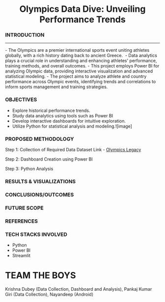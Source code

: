 <h1 align="center">Olympics Data Dive: Unveiling Performance Trends</h1>

### INTRODUCTION
<hr>
- The Olympics are a premier international sports event uniting athletes globally, with a rich history dating back to ancient Greece. 
- Data analytics plays a crucial role in understanding and enhancing athletes' performance, training methods, and overall outcomes.
- This project employs Power BI for analyzing Olympic data, providing interactive visualization and advanced statistical modeling.
- The project aims to analyze athlete and country performance across Olympic events, identifying trends and correlations to inform sports management and training strategies.


### OBJECTIVES

- Explore historical performance trends.
- Study data analytics using tools such as Power BI  
- Develop interactive dashboards for intuitive exploration.
- Utilize Python for statistical analysis and modeling.![image]


### PROPOSED METHODOLOGY
Step 1: Collection of Required Data
Dataset Link - <a href="https://www.kaggle.com/datasets/krishd123/olympics-legacy-1896-2020" target="_blank">Olympics Legacy</a>

Step 2: Dashboard Creation using Power BI

Step 3: Python Analysis


### RESULTS & VISUALIZATIONS

### CONCLUSIONS/OUTCOMES

### FUTURE SCOPE

### REFERENCES

### TECH STACKS INVOLVED
- Python
- Power BI
- Streamlit

# TEAM THE BOYS
Krishna Dubey (Data Collection, Dashboard and Analysis), Pankaj Kumar Giri (Data Collection), Nayandeep (Android)
